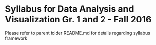 # Syllabus for Data Analysis and Visualization Gr. 1 and 2 - Fall 2016

Please refer to parent folder README.md for details regarding syllabus framework
